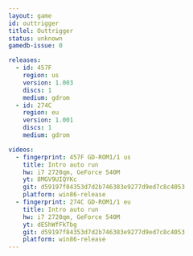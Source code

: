 ```yaml
---
layout: game
id: outtrigger
titlel: Outtrigger
status: unknown
gamedb-issue: 0

releases:
  - id: 457F
    region: us
    version: 1.003
    discs: 1
    medium: gdrom
  - id: 274C
    region: eu
    version: 1.001
    discs: 1
    medium: gdrom

videos:
  - fingerprint: 457F GD-ROM1/1 us
    title: Intro auto run
    hw: i7 2720qm, GeForce 540M
    yt: 8MGV9UIQYKc
    git: d59197f84353d7d2b746383e9277d9ed7c8c4053
    platform: win86-release
  - fingerprint: 274C GD-ROM1/1 eu
    title: Intro auto run
    hw: i7 2720qm, GeForce 540M
    yt: dEShWfFkTbg
    git: d59197f84353d7d2b746383e9277d9ed7c8c4053
    platform: win86-release
---
```

